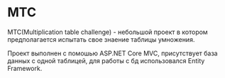 # MTC
MTC(Multiplication table challenge) - небольшой проект в котором предполагается испытать свое знаение таблицы умножения.

Проект выполнен с помошью ASP.NET Core MVC, присутствует база данных с одной таблицей, для работы с бд использовался Entity Framework.

